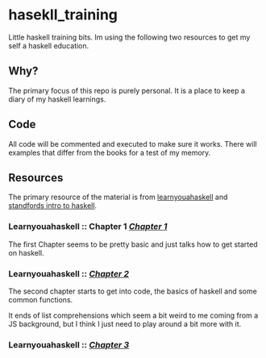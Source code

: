 # hasekll_training

  Little haskell training bits.
  Im using the following two resources to get my self a haskell education.

## Why?

  The primary focus of this repo is purely personal. It is a place to keep a  diary of my haskell learnings. 

## Code 

  All code will be commented and executed to make sure it works. 
  There will examples that differ from the books for a test of my memory.

## Resources 

  The primary resource of the material is from [learnyouahaskell](http://www.learnyouahaskell.com) and [standfords intro to haskell](http://www.seas.upenn.edu/~cis194/spring13/lectures/01-intro.html). 

### Learnyouahaskell :: Chapter 1 [*Chapter 1*](./chapter_1)

  The first Chapter seems to be pretty basic and just talks how to get started on haskell.

### Learnyouahaskell :: [*Chapter 2*](./chapter_2)

  The second chapter starts to get into code, the basics of haskell and some common functions. 

  It ends of list comprehensions which seem a bit weird to me coming from a JS background, but I think I just need to play around a bit more with it.

### Learnyouahaskell :: [*Chapter 3*](./chapter_3)





    
